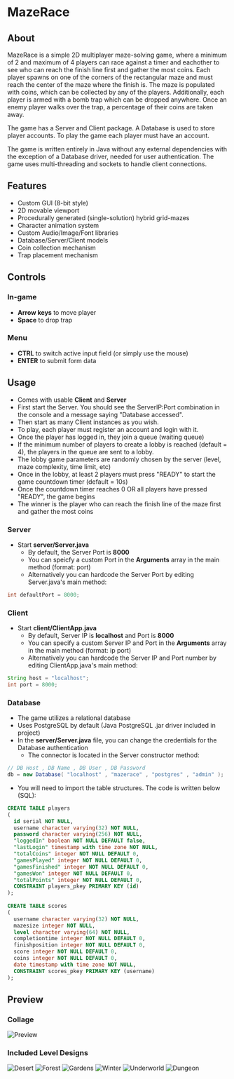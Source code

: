 # MazeRace

## About

MazeRace is a simple 2D multiplayer maze-solving game, where a minimum of 2 and maximum of 4 players can race against a timer and eachother to see who can reach the finish line first and gather the most coins. Each player spawns on one of the corners of the rectangular maze and must reach the center of the maze where the finish is. The maze is populated with coins, which can be collected by any of the players. Additionally, each player is armed with a bomb trap which can be dropped anywhere. Once an enemy player walks over the trap, a percentage of their coins are taken away. 

The game has a Server and Client package. A Database is used to store player accounts. To play the game each player must have an account. 

The game is written entirely in Java without any external dependencies with the exception of a Database driver, needed for user authentication. The game uses multi-threading and sockets to handle client connections. 

## Features
- Custom GUI (8-bit style)
- 2D movable viewport
- Procedurally generated (single-solution) hybrid grid-mazes
- Character animation system
- Custom Audio/Image/Font libraries
- Database/Server/Client models
- Coin collection mechanism
- Trap placement mechanism

## Controls
### In-game
- **Arrow keys** to move player
- **Space** to drop trap 
### Menu
- **CTRL** to switch active input field (or simply use the mouse)
- **ENTER** to submit form data

## Usage
- Comes with usable **Client** and **Server**
- First start the Server. You should see the ServerIP:Port combination in the console and a message saying "Database accessed".
- Then start as many Client instances as you wish.
- To play, each player must register an account and login with it.
- Once the player has logged in, they join a queue (waiting queue)
- If the minimum number of players to create a lobby is reached (default = 4), the players in the queue are sent to a lobby.
- The lobby game parameters are randomly chosen by the server (level, maze complexity, time limit, etc)
- Once in the lobby, at least 2 players must press "READY" to start the game countdown timer (default = 10s)
- Once the countdown timer reaches 0 OR all players have pressed "READY", the game begins
- The winner is the player who can reach the finish line of the maze first and gather the most coins

### Server
- Start **server/Server.java**
  - By default, the Server Port is **8000**
  - You can speicfy a custom Port in the **Arguments** array in the main method (format: port)
  - Alternatively you can hardcode the Server Port by editing Server.java's main method:

```java
int defaultPort = 8000;
```

### Client
- Start **client/ClientApp.java**
  - By default, Server IP is **localhost** and Port is **8000**
  - You can specify a custom Server IP and Port in the **Arguments** array in the main method (format: ip port)
  - Alternatively you can hardcode the Server IP and Port number by editing ClientApp.java's main method:

```java
String host = "localhost";
int port = 8000;
```

### Database
- The game utilizes a relational database
- Uses PostgreSQL by default (Java PostgreSQL .jar driver included in project)
- In the **server/Server.java** file, you can change the credentials for the Database authentication
  - The connector is located in the Server constructor method:

```java
// DB Host , DB Name , DB User , DB Password
db = new Database( "localhost" , "mazerace" , "postgres" , "admin" );
```

- You will need to import the table structures. The code is written below (SQL): 
```sql
CREATE TABLE players
(
  id serial NOT NULL,
  username character varying(32) NOT NULL,
  password character varying(256) NOT NULL,
  "loggedIn" boolean NOT NULL DEFAULT false,
  "lastLogin" timestamp with time zone NOT NULL,
  "totalCoins" integer NOT NULL DEFAULT 0,
  "gamesPlayed" integer NOT NULL DEFAULT 0,
  "gamesFinished" integer NOT NULL DEFAULT 0,
  "gamesWon" integer NOT NULL DEFAULT 0,
  "totalPoints" integer NOT NULL DEFAULT 0,
  CONSTRAINT players_pkey PRIMARY KEY (id)
);
		
CREATE TABLE scores
(
  username character varying(32) NOT NULL,
  mazesize integer NOT NULL,
  level character varying(64) NOT NULL,
  completiontime integer NOT NULL DEFAULT 0,
  finishposition integer NOT NULL DEFAULT 0,
  score integer NOT NULL DEFAULT 0,
  coins integer NOT NULL DEFAULT 0,
  date timestamp with time zone NOT NULL,
  CONSTRAINT scores_pkey PRIMARY KEY (username)
);
```

## Preview
### Collage
![Preview](https://raw.githubusercontent.com/evgenievdev/MazeRace/master/preview/collage.jpg)
### Included Level Designs
![Desert](https://raw.githubusercontent.com/evgenievdev/MazeRace/master/src/client/Data/Textures/Levels/Desert/header.jpg)
![Forest](https://raw.githubusercontent.com/evgenievdev/MazeRace/master/src/client/Data/Textures/Levels/Forest/header.jpg)
![Gardens](https://raw.githubusercontent.com/evgenievdev/MazeRace/master/src/client/Data/Textures/Levels/Gardens/header.jpg)
![Winter](https://raw.githubusercontent.com/evgenievdev/MazeRace/master/src/client/Data/Textures/Levels/Winter/header.jpg)
![Underworld](https://raw.githubusercontent.com/evgenievdev/MazeRace/master/src/client/Data/Textures/Levels/Underworld/header.jpg)
![Dungeon](https://raw.githubusercontent.com/evgenievdev/MazeRace/master/src/client/Data/Textures/Levels/Dungeon/header.jpg)
